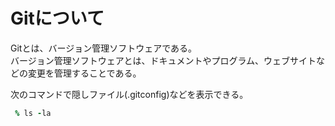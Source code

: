 # Gitについて
Gitとは、バージョン管理ソフトウェアである。  
バージョン管理ソフトウェアとは、ドキュメントやプログラム、ウェブサイトなどの変更を管理することである。

次のコマンドで隠しファイル(.gitconfig)などを表示できる。
```ruby:qiita.rb
 % ls -la
```
